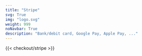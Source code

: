 ```yaml
---
title: "Stripe"
svg: True
img: "logo.svg"
weight: 999
noNavbar: True
description: "Bank/debit card, Google Pay, Apple Pay, ..."
---
```

{{< checkout/stripe >}}

